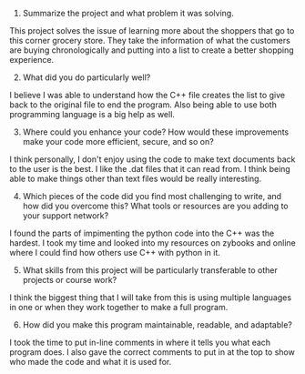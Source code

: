 1. Summarize the project and what problem it was solving.

This project solves the issue of learning more about the shoppers that go to this corner grocery store. 
They take the information of what the customers are buying chronologically and putting into a list to create a better shopping experience.

2. What did you do particularly well?

I believe I was able to understand how the C++ file creates the list to give back to the original file to end the program. 
Also being able to use both programming language is a big help as well.

3. Where could you enhance your code? How would these improvements make your code more efficient, secure, and so on?

I think personally, I don't enjoy using the code to make text documents back to the user is the best. I like the .dat files that it can read from. 
I think being able to make things other than text files would be really interesting.

4. Which pieces of the code did you find most challenging to write, and how did you overcome this? What tools or resources are you adding to your support network?

I found the parts of impimenting the python code into the C++ was the hardest. 
I took my time and looked into my resources on zybooks and online where I could find how others use C++ with python in it.

5. What skills from this project will be particularly transferable to other projects or course work?

I think the biggest thing that I will take from this is using multiple languages in one or when they work together to make a full program.

6. How did you make this program maintainable, readable, and adaptable?

I took the time to put in-line comments in where it tells you what each program does. 
I also gave the correct comments to put in at the top to show who made the code and what it is used for.
